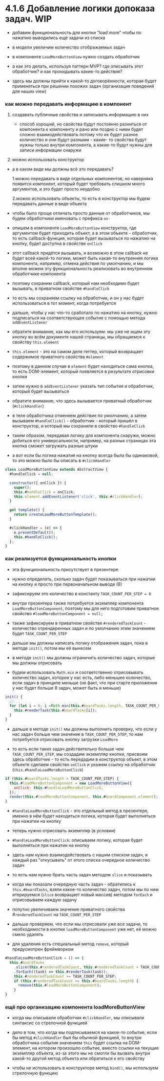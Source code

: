 # 4.1.6 Добавление логики допоказа задач. WIP

- добавим функциональность для кнопки "load more" чтобы по нажатию выводились ещё задачи из списка

- в модели увеличим количество отображаемых задач

- в компоненте `LoadMoreButtonView` нужно создать обработчик

- а как это делать, используя паттерн MVP? где описывать этот обработчик? и как прокидывать какие-то действия?

- здесь мы должны прийти к какой-то договорённости, которая будет применяться при решении похожих задач (организация поведений для наших view)

### как можно передавать информацию в компонент

1. создавать публичные свойства и записывать информацию в них

   - способ хороший, но свойства будут постоянно разниться от компонента к компоненту и рано или поздно с ними будет сложно взаимодействовать потому что их будет разное количество и они будут разными - какие- то свойства будут нужны только внутри компонента, а какие-то будут нужны для записи информации снаружи

2. можно использовать конструктор

- а в каком виде мы должны всё это передавать?

  1.можно передавать в виде отдельных компонентов, но наверняка появится компонент, который будет требовать слишком много аргументов, и это будет просто неудобно

  2.можно использовать объекты, то есть в конструктор мы будем передавать данные в виде объекта

- чтобы было проще отличать просто данные от обработчиков, мы будем обработчики именовать с префикса `on-`

- опишем в компоненте `LoadMoreButtonView` конструктор, где аргументом будет приходить объект, а в этом объекте - обработчик, то есть callback-функция, которая будет вызываться по нажатию на кнопку, будет доступна в свойстве `onClick`

- этот callback придётся вызывать, и возможно в этом callback не будет всей какой-то логики, может быть какая-то внутренняя логика компонента, например, отмена действия по умолчанию, и мы вполне можем эту функциональность реализовать во внутреннем обработчике компонента

- поэтому сохраним callback, который нам необходимо будет вызывать, в приватном свойстве `#handleClick`

- то есть мы сохраняем ссылку на обработчик, и он у нас будет использоваться в тот момент, когда потребуется

- дальше, чтобы у нас что-то сработало по нажатию на кнопку, нужно подписаться на соответствующее событие с помощью метода `addEventListener`

- обратите внимание, как мы его используем: мы уже не ищем эту кнопку во всём документе нашей страницы, мы обращаемся к свойству `this.element`

- `this.element` - это на самом деле геттер, который возвращает содержимое приватного свойства `#element`

- поэтому в данном случае в `element` будет находиться сама кнопка, то есть DOM-элемент, который появляется в результате отрисовки кнопки

- затем нужно в `addEventListener` указать тип события и обработчик, который будет вызываться

- обратите внимание, что здесь вызывается приватный обработчик (`#clickHandler`)

- в теле обработчика отменяем действие по умолчанию, а затем вызываем `#handleClick()` - обработчик - который пришёл в конструктор, и который мы сохранили в свойство `#handleClick`

- таким образом, передавая логику для компонента снаружи, можно добиться его универсальности, например, на разных страницах эта кнопка сможет загружать разные штуки

- а вот если бы логика нажатия на кнопку всегда была бы одинаковой, то это можно было бы описать в `#clickHandler`

```js
class LoadMoreButtonView extends AbstractView {
  #handleClick = null;

  constructor({ onClick }) {
    super();
    this.#handleClick = onClick;
    this.element.addEventListener('click', this.#clickHandler);
  }

  get template() {
    return createLoadMoreButtonTemplate();
  }

  #clickHandler = (e) => {
    e.preventDefault();
    this.#handleClick();
  };
}
```

### как реализуется функциональность кнопки

- эта функциональность присутствует в презентере

- нужно определить, сколько задач будет показываться при нажатии на кнопку и просто при первоначальном выводе (8)

- зафиксируем это количество в константу `TASK_COUNT_PER_STEP = 8`

- внутри презентера также потребуется экземпляр компонента `LoadMoreButtonComponent`, поэтому мы для него подготовим приватное свойство `#loadMoreButtonComponent = null;`

- также зафиксируем в приватном свойстве `#renderedTaskCount` - количество отрендеренных задач и по умолчанию этим значением будет `TASK_COUNT_PER_STEP`

- дальше мы должны написать логику отображения задач, пока в методе `init()`, потом мы её вынесем

- в методе `init()` мы должны ограничить количество задач, которые мы должны отрисовать

- будем использовать `Math.min` и соответственно отрисовывать количество задач, которое у нас есть, либо меньшее количество, если задач в принципе меньше (не факт, что при старте приложения у нас будет больше 8 задач, может быть и меньше)

```js
init() {
  //...
  for (let i = 0; i <Math.min(this.#boardTasks.length, TASK_COUNT_PER_STEP); i++) {
    this.#renderTask(this.#boardTasks[i]);
  }
}
```

- дальше в методе `init()` мы должны выполнить проверку, что если у нас задач больше чем значение в `TASK_COUNT_PER_STEP`, то нам потребуется отрисовать кнопку загрузки `LoadMore`

- то есть если таких задач действительно больше чем `TASK_COUNT_PER_STEP`, мы создадим экземпляр кнопки, присвоим здесь обработчик - то есть передадим в конструктор объект, в этом объекте сделаем свойство `onClick` и укажем ссылку на обработчик (`this.#handleLoadMoreButtonClick`)

```js
if (this.#boardTasks.length > TASK_COUNT_PER_STEP) {
  this.#loadMoreButtonComponent = new LoadMoreButtonView({
    onClick: this.#handleLoadMoreButtonClick,
  });
  render(this.#loadMoreButtonComponent, this.#boardComponent.element);
}
```

- `#handleLoadMoreButtonClick` - это отдельный метод в презентере, именно в нём будет находиться логика, которая будет выполняться при нажатии на кнопку

- теперь нужно отрисовать экземпляр (в условии)

- `#handleLoadMoreButtonClick`: описываем логику, которая будет выполняться при нажатии на кнопку

- здесь нам нужно взаимодействовать с нашим списком задач, и каждый раз "откусывать" от этого списка очередное количество задач

- то есть нам нужно брать часть задач методом `slice` и показывать

- когда мы показали очередную часть задач - обратились к `this.#boardTasks`, взяли какое-то количество задач, потом мы по ним итерируемся (`slice` возвращает новый массив) методом `forEach` и отрисовываем каждую задачу

- попутно увеличиваем значение приватного свойства #`renderedTaskCount` на `TASK_COUNT_PER_STEP`

- дальше проверяем, что если мы отрисовали уже все задачи, то необходимости в кнопки `loadMoreButtonComponent` уже нет, её можно смело удалять

- для удаления есть специальный метод `remove`, который предусмотрен фреймворком

```js
#handleLoadMoreButtonClick = () => {
  this.#boardTasks
    .slice(this.#renderedTaskCount, this.#renderedTaskCount + TASK_COUNT_PER_STEP)
    .forEach((task) => this.#renderTask(task));
    this.#renderedTaskCount += TASK_COUNT_PER_STEP;
    if (this.#renderedTaskCount >= this.#boardTasks.length) {
      remove(this.#loadMoreButtonComponent);
    }
}
```

### ещё про организацию компонента loadMoreButtonView

- когда мы описывали обработчик `#clickHandler`, мы описывали синтаксис со стрелочной функцией

- дело в том, что когда мы подписываемся на какое-то событие, если бы метод `#clickHandler` был бы обычной функцией, то внутри обработчика события значением `this` будет ссылка на DOM-элемент, на котором произошло событие, вместо ссылки на текущие экземпляр объекта, из-за этого мы не смогли бы вызвать внутри какой-то другой метод объекта или обратиться к его свойству

- чтобы не использовать в конструкторе метод `bind()`, мы используем стрелочную функцию

